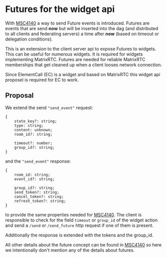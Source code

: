 # Futures for the widget api

With [MSC4140](https://github.com/matrix-org/matrix-spec-proposals/pull/4140) a way to send Future events is introduced. Futures are events that are send **now** but will
be inserted into the dag (and distributed to all clients and federating servers) a time after **now** (based on timeout or delegation conditions).

This is an extension to the client server api to expose Futures to widgets.
This can be useful for numerous widgets. It is required for widgets implementing MatrixRTC.
Futures are needed for reliable MatrixRTC memberships that get cleaned up when a client looses network connection.

Since ElementCall (EC) is a widget and based on MatrixRTC this widget api proposel is required for EC to work.

## Proposal

We extend the send
`"send_event"` request:

```
{
    state_key?: string;
    type: string;
    content: unknown;
    room_id?: string;

    timeout?: number;
    group_id?: string;
}
```

and the `"send_event"` response:

```
{
    room_id: string;
    event_id?: string;

    group_id?: string;
    send_token?: string;
    cancel_token?: string;
    refresh_token?: string;
}
```

to provide the same properties needed for [MSC4140](https://github.com/matrix-org/matrix-spec-proposals/pull/4140). The client is responsible to check
for the field `timeout` or `group_id` of the widget action and send a `/send` or `/send_future` http request
if one of them is present.

Additionally the response is extended with the tokens and the group_id.

All other details about the future concept can be found in [MSC4140](https://github.com/matrix-org/matrix-spec-proposals/pull/4140) so here we intentionally don't mention
any of the details about futures.
